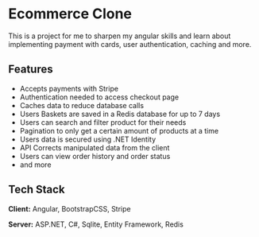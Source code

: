 
# Ecommerce Clone

This is a project for me to sharpen my angular skills and learn about implementing payment with cards, user authentication, caching and more.

## Features

- Accepts payments with Stripe
- Authentication needed to access checkout page
- Caches data to reduce database calls
- Users Baskets are saved in a Redis database for up to 7 days
- Users can search and filter product for their needs
- Pagination to only get a certain amount of products at a time
- Users data is secured using .NET Identity
- API Corrects manipulated data from the client
- Users can view order history and order status
- and more
## Tech Stack

**Client:** Angular, BootstrapCSS, Stripe

**Server:** ASP.NET, C#, Sqlite, Entity Framework, Redis


